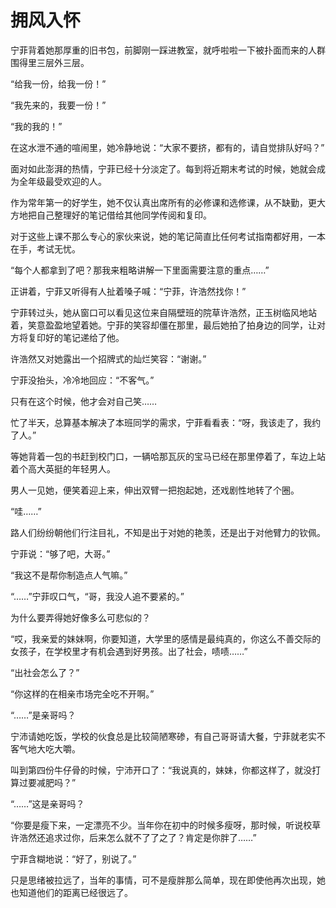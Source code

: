 # 拥风入怀

宁菲背着她那厚重的旧书包，前脚刚一踩进教室，就呼啦啦一下被扑面而来的人群围得里三层外三层。 

“给我一份，给我一份！” 

“我先来的，我要一份！” 

“我的我的！” 

在这水泄不通的喧闹里，她冷静地说：“大家不要挤，都有的，请自觉排队好吗？” 

面对如此澎湃的热情，宁菲已经十分淡定了。每到将近期末考试的时候，她就会成为全年级最受欢迎的人。 

作为常年第一的好学生，她不仅认真出席所有的必修课和选修课，从不缺勤，更大方地把自己整理好的笔记借给其他同学传阅和复印。 

对于这些上课不那么专心的家伙来说，她的笔记简直比任何考试指南都好用，一本在手，考试无忧。 

“每个人都拿到了吧？那我来粗略讲解一下里面需要注意的重点……” 

正讲着，宁菲又听得有人扯着嗓子喊：“宁菲，许浩然找你！” 

宁菲转过头，她从窗口可以看见这位来自隔壁班的院草许浩然，正玉树临风地站着，笑意盈盈地望着她。宁菲的笑容却僵在那里，最后她拍了拍身边的同学，让对方将复印好的笔记递给了他。 

许浩然又对她露出一个招牌式的灿烂笑容：“谢谢。” 

宁菲没抬头，冷冷地回应：“不客气。” 

只有在这个时候，他才会对自己笑…… 

忙了半天，总算基本解决了本班同学的需求，宁菲看看表：“呀，我该走了，我约了人。” 

等她背着一包的书赶到校门口，一辆哈那瓦灰的宝马已经在那里停着了，车边上站着个高大英挺的年轻男人。 

男人一见她，便笑着迎上来，伸出双臂一把抱起她，还戏剧性地转了个圈。 

“哇……” 

路人们纷纷朝他们行注目礼，不知是出于对她的艳羡，还是出于对他臂力的钦佩。 

宁菲说：“够了吧，大哥。” 

“我这不是帮你制造点人气嘛。” 

“……”宁菲叹口气，“哥，我没人追不要紧的。” 

为什么要弄得她好像多么可悲似的？ 

“哎，我亲爱的妹妹啊，你要知道，大学里的感情是最纯真的，你这么不善交际的女孩子，在学校里才有机会遇到好男孩。出了社会，啧啧……” 

“出社会怎么了？” 

“你这样的在相亲市场完全吃不开啊。” 

“……”是亲哥吗？ 

宁沛请她吃饭，学校的伙食总是比较简陋寒碜，有自己哥哥请大餐，宁菲就老实不客气地大吃大嚼。 

叫到第四份牛仔骨的时候，宁沛开口了：“我说真的，妹妹，你都这样了，就没打算过要减肥吗？” 

“……”这是亲哥吗？ 

“你要是瘦下来，一定漂亮不少。当年你在初中的时候多瘦呀，那时候，听说校草许浩然还追求过你，后来怎么就不了了之了？肯定是你胖了……” 

宁菲含糊地说：“好了，别说了。” 

只是思绪被拉远了，当年的事情，可不是瘦胖那么简单，现在即使他再次出现，她也知道他们的距离已经很远了。